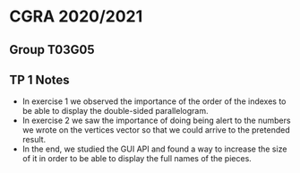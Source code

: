 # CGRA 2020/2021

## Group T03G05

## TP 1 Notes

- In exercise 1 we observed the importance of the order of the indexes to be able to display the double-sided parallelogram.
- In exercise 2 we saw the importance of doing being alert to the numbers we wrote on the vertices vector so that we could arrive to the pretended result.
- In the end, we studied the GUI API and found a way to increase the size of it in order to be able to display the full names of the pieces.